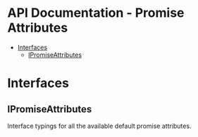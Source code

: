 <h1>API Documentation - Promise Attributes</h1>

- [Interfaces](#interfaces)
  - [IPromiseAttributes](#ipromiseattributes)


# Interfaces


## IPromiseAttributes

Interface typings for all the available default promise attributes.